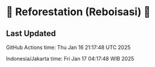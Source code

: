 
# 🌳 Reforestation (Reboisasi) 🌲

## Last Updated

GitHub Actions time: Thu Jan 16 21:17:48 UTC 2025

Indonesia/Jakarta time: Fri Jan 17 04:17:48 WIB 2025
